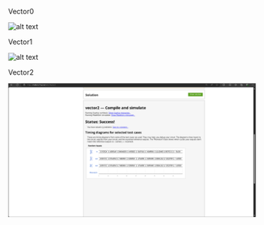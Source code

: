 Vector0

![alt text](<Screenshot 2024-09-02 220016.png>)

Vector1

![alt text](<Screenshot 2024-09-02 220243.png>)

Vector2

![alt text](<Screenshot 2024-09-02 220414.png>)